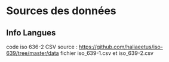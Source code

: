 # Sources des données

## Info Langues

code iso 636-2
CSV source : https://github.com/haliaeetus/iso-639/tree/master/data
fichier iso_639-1.csv et iso_639-2.csv
